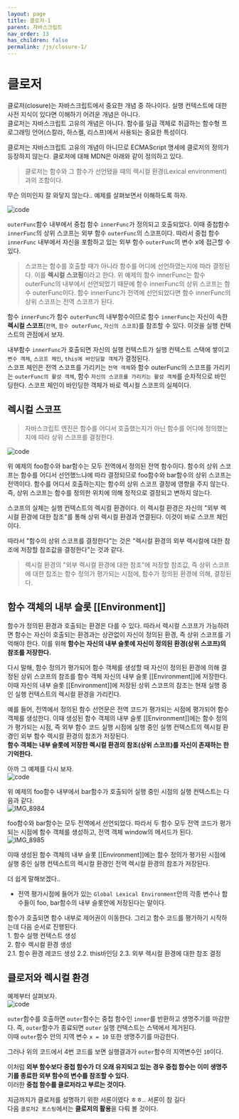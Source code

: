 ```yaml
---
layout: page
title: 클로저-1
parent: 자바스크립트
nav_order: 13
has_children: false
permalink: /js/closure-1/
---
```


# 클로저  

클로저(closure)는 자바스크립트에서 중요한 개념 중 하나이다. 실행 컨텍스트에 대한 사전 지식이 있다면 이해하기 어려운 개념은 아니다.  
클로저는 자바스크립트 고유의 개념은 아니다. 함수를 일급 객체로 취급하는 함수형 프로그래밍 언어(스칼라, 하스켈, 리스프)에서 사용되는 중요한 특성이다.


클로저는 자바스크립트 고유의 개념이 아니므로 ECMAScript 명세에 클로저의 정의가 등장하지 않는다. 클로저에 대해 MDN은 아래와 같이 정의하고 있다.  


> 클로저는 함수와 그 함수가 선언됐을 때의 렉시컬 환경(Lexical environment)과의 조합이다.


무슨 의미인지 잘 와닿지 않는다.. 예제를 살펴보면서 이해하도록 하자.

![code](https://user-images.githubusercontent.com/63364990/162623831-14866004-bb98-4e34-9be6-badeaf1a4a9e.png)

`outerFunc`함수 내부에서 중첩 함수 `innerFunc`가 정의되고 호출되었다. 이때 중첩함수 `innerFunc`의 상위 스코프는 외부 함수 `outerFunc`의 스코프이다. 따라서 중첩 함수 `innerFunc` 내부에서 자신을 포함하고 있는 외부 함수 `outerFunc`의 변수 x에 접근할 수 있다.


> 스코프는 함수를 호출할 때가 아니라 함수를 어디에 선언하였는지에 따라 결정된다. 이를 **렉시컬 스코핑**이라고 한다. 위 예제의 함수 innerFunc는 함수 outerFunc의 내부에서 선언되었기 때문에 함수 innerFunc의 상위 스코프는 함수 outerFunc이다. 함수 innerFunc가 전역에 선언되었다면 함수 innerFunc의 상위 스코프는 전역 스코프가 된다.


함수 `innerFunc`가 함수 `outerFunc`의 내부함수이므로 함수 `innerFunc`는 자신이 속한 **렉시컬 스코프**(`전역`, `함수 outerFunc`, `자신의 스코프`)를 참조할 수 있다. 이것을 실행 컨텍스트의 관점에서 보자.


내부함수 `innerFunc`가 호출되면 자신의 실행 컨텍스트가 실행 컨텍스트 스택에 쌓이고 `변수 객체`, `스코프 체인`, `this에 바인딩할 객체`가 결정된다.  
스코프 체인은 전역 스코프를 가리키는 `전역 객체`와 함수 outerFunc의 스코프를 가리키는 `outerFunc의 활성 객체`, 함수 `자신의 스코프를 가리키는 활성 객체`를 순차적으로 바인딩한다. 스코프 체인이 바인딩한 객체가 바로 렉시컬 스코프의 실체이다.

## 렉시컬 스코프  

> 자바스크립트 엔진은 함수를 어디서 호출했는지가 아닌 함수를 어디에 정의했는지에 따라 상위 스코프를 결정한다. 

![code](https://user-images.githubusercontent.com/63364990/162625314-57d0fa19-aabb-403a-9873-92d1d311c872.png)

위 예제의 foo함수와 bar함수는 모두 전역에서 정의된 전역 함수이다. 함수의 상위 스코프는 함수를 어디서 선언했느냐에 따라 결정되므로 foo함수와 bar함수의 상위 스코프는 전역이다. 함수를 어디서 호출하는지는 함수의 상위 스코프 결정에 영향을 주지 않는다. 즉, 상위 스코프는 함수를 정의한 위치에 의해 정적으로 결정되고 변하지 않는다.


스코프의 실체는 실행 컨텍스트의 렉시컬 환경이다. 이 렉시컬 환경은 자신의 "외부 렉시컬 환경에 대한 참조"를 통해 상위 렉시컬 환경과 연결된다. 이것이 바로 스코프 체인이다.


따라서 "함수의 상위 스코프를 결정한다"는 것은 "렉시컬 환경의 외부 렉시컬에 대한 참조에 저장할 참조값을 결정한다"는 것과 같다.  
> 렉시컬 환경의 "외부 렉시컬 환경에 대한 참조"에 저장할 참조값, 즉 상위 스코프에 대한 참조는 함수 정의가 평가되는 시점에, 함수가 정의된 환경에 의해, 결정된다.

## 함수 객체의 내부 슬롯 [[Environment]]  
함수가 정의된 환경과 호출되는 환경은 다를 수 있다. 따라서 렉시컬 스코프가 가능하려면 함수는 자신이 호출되는 환경과는 상관없이 자신이 정의된 환경, 즉 상위 스코프를 기억해야 한다. 이를 위해 **함수는 자신의 내부 슬롯에 자신이 정의된 환경(상위 스코프)의 참조를 저장한다.**


다시 말해, 함수 정의가 평가되어 함수 객체를 생성할 때 자신이 정의된 환경에 의해 결정된 상위 스코프의 참조를 함수 객체 자신의 내부 슬롯 [[Environment]]에 저장한다. 이때 자신의 내부 슬롯 [[Environment]]에 저장된 상위 스코프의 참조는 현재 실행 중인 실행 컨텍스트의 렉시컬 환경을 가리킨다.


예를 들어, 전역에서 정의된 함수 선언문은 전역 코드가 평가되는 시점에 평가되어 함수 객체를 생성한다. 이때 생성된 함수 객체의 내부 슬롯 [[Environment]]에는 함수 정의가 평가되는 시점, 즉 외부 함수 코드 실행 시점에 실행 중인 실행 컨텍스트의 렉시컬 환경인 외부 함수 렉시컬 환경의 참조가 저장된다.  
**함수 객체는 내부 슬롯에 저장한 렉시컬 환경의 참조(상위 스코프)를 자신이 존재하는 한 기억한다.**

아까 그 예제를 다시 보자.  
![code](https://user-images.githubusercontent.com/63364990/162625314-57d0fa19-aabb-403a-9873-92d1d311c872.png)

위 예제의 foo함수 내부에서 bar함수가 호출되어 실행 중인 시점의 실행 컨텍스트는 다음과 같다.  
![IMG_8984](https://user-images.githubusercontent.com/63364990/162635467-71319132-9fb9-4189-a6df-9b35956d6ed1.jpg)

foo함수와 bar함수는 모두 전역에서 선언되었다. 따라서 두 함수 모두 전역 코드가 평가되는 시점에 함수 객체를 생성하고, 전역 객체 window의 메서드가 된다.  
![IMG_8985](https://user-images.githubusercontent.com/63364990/162635602-647ae04f-3819-4e66-938f-15762f815e6f.jpg)

이때 생성된 함수 객체의 내부 슬롯 [[Environment]]에는 함수 정의가 평가된 시점에 실행 중인 실행 컨텍스트의 렉시컬 환경인 전역 렉시컬 환경의 참조가 저장된다.


더 쉽게 말해보겠다..  
- 전역 평가시점에 들어가 있는 `Global Lexical Environment`안의 각종 변수나 함수들이 foo, bar함수의 내부 슬롯안에 저장된다는 말이다.


함수가 호출되면 함수 내부로 제어권이 이동한다. 그리고 함수 코드를 평가하기 시작하는데 다음 순서로 진행된다.  
1\. 함수 실행 컨텍스트 생성  
2\. 함수 렉시컬 환경 생성  
    2.1\. 함수 환경 레코드 생성
    2.2\. this바인딩
    2.3\. 외부 렉시컬 환경에 대한 참조 결정


## 클로저와 렉시컬 환경  
예제부터 살펴보자.  
![code](https://user-images.githubusercontent.com/63364990/162635907-ab89e1af-6adc-4423-ba56-5ff299201924.png)

`outer`함수를 호출하면 `outer`함수는 중첩 함수인 `inner`를 반환하고 생명주기를 마감한다. 즉, `outer`함수가 종료되면 `outer` 실행 컨텍스트는 스택에서 제거된다.  
이때 `outer`함수 안의 지역 변수 `x = 10` 또한 생명주기를 마감한다.  

그러나 위의 코드에서 4번 코드를 보면 실행결과가 `outer`함수의 지역변수인 `10`이다.  

이처럼 **외부 함수보다 중첩 함수가 더 오래 유지되고 있는 경우 중첩 함수는 이미 생명주기를 종료한 외부 함수의 변수를 참조할 수 있다.**  
이러한 **중첩 함수를 클로저라고 부르는 것이다.**

지금까지가 클로저를 설명하기 위한 서론이였다 ㅎㅎ.. 서론이 참 길다  
다음 `클로저2 포스팅`에서는 **클로저의 활용**을 다뤄 볼 것이다.